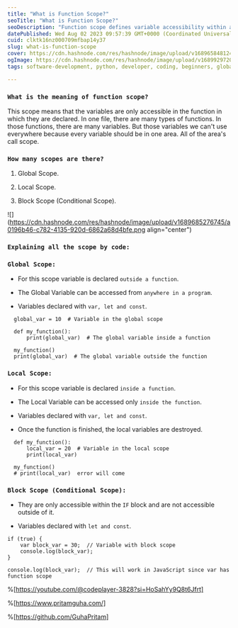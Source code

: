 ```yaml
---
title: "What is Function Scope?"
seoTitle: "What is Function Scope?"
seoDescription: "Function scope defines variable accessibility within a specific function, restricting their use to that code block."
datePublished: Wed Aug 02 2023 09:57:39 GMT+0000 (Coordinated Universal Time)
cuid: clktk16nz000709mfbap14y37
slug: what-is-function-scope
cover: https://cdn.hashnode.com/res/hashnode/image/upload/v1689658481244/f4cc4a5b-df49-48b4-97c9-ef275469696a.png
ogImage: https://cdn.hashnode.com/res/hashnode/image/upload/v1689929720551/b11a4ef1-d1a9-4557-983d-1586143db898.png
tags: software-development, python, developer, coding, beginners, global

---
```


### `What is the meaning of function scope?`

This scope means that the variables are only accessible in the function in which they are declared. In one file, there are many types of functions. In those functions, there are many variables. But those variables we can't use everywhere because every variable should be in one area. All of the area's call scope.

### `How many scopes are there?`

1. Global Scope.
    
2. Local Scope.
    
3. Block Scope (Conditional Scope).
    

![](https://cdn.hashnode.com/res/hashnode/image/upload/v1689685276745/a0196b46-c782-4135-920d-6862a68d4bfe.png align="center")

### `Explaining all the scope by code:`

### `Global Scope:`

* For this scope variable is declared `outside a function`.
    
* The Global Variable can be accessed from `anywhere in a program`.
    
* Variables declared with `var, let and const`.
    

```basic
  global_var = 10  # Variable in the global scope
  
  def my_function():
      print(global_var)  # The global variable inside a function
  
  my_function()
  print(global_var)  # The global variable outside the function
```

### `Local Scope:`

* For this scope variable is declared `inside a function`.
    
* The Local Variable can be accessed only `inside the function`.
    
* Variables declared with `var, let and const`.
    
* Once the function is finished, the local variables are destroyed.
    

```basic
  def my_function():
      local_var = 20  # Variable in the local scope
      print(local_var)
  
  my_function()
  # print(local_var)  error will come
```

### `Block Scope (Conditional Scope):`

* They are only accessible within the `IF` block and are not accessible outside of it.
    
* Variables declared with `let and const`.
    

```basic
if (true) {
    var block_var = 30;  // Variable with block scope 
    console.log(block_var);
}

console.log(block_var);  // This will work in JavaScript since var has function scope
```

%[https://youtube.com/@codeplayer-3828?si=HoSahYy9Q8t6Jfrt] 

%[https://www.pritamguha.com/] 

%[https://github.com/GuhaPritam]